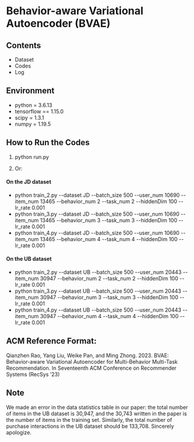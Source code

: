 # Behavior-aware Variational Autoencoder (BVAE)

## Contents
- Dataset
- Codes
- Log 

## Environment

- python = 3.6.13
- tensorflow == 1.15.0
- scipy = 1.3.1
- numpy = 1.19.5

## How to Run the Codes

1. python run.py

2. Or:
#### On the JD dataset

- python train_2.py --dataset JD --batch_size 500 --user_num 10690 --item_num 13465 --behavior_num 2 --task_num 2 --hiddenDim 100 --lr_rate 0.001
- python train_3.py --dataset JD --batch_size 500 --user_num 10690 --item_num 13465 --behavior_num 3 --task_num 3 --hiddenDim 100 --lr_rate 0.001
- python train_4.py --dataset JD --batch_size 500 --user_num 10690 --item_num 13465 --behavior_num 4 --task_num 4 --hiddenDim 100 --lr_rate 0.001

#### On the UB dataset
- python train_2.py --dataset UB --batch_size 500 --user_num 20443 --item_num 30947 --behavior_num 2 --task_num 2 --hiddenDim 100 --lr_rate 0.001
- python train_3.py --dataset UB --batch_size 500 --user_num 20443 --item_num 30947 --behavior_num 3 --task_num 3 --hiddenDim 100 --lr_rate 0.001
- python train_4.py --dataset UB --batch_size 500 --user_num 20443 --item_num 30947 --behavior_num 4 --task_num 4 --hiddenDim 100 --lr_rate 0.001

## ACM Reference Format:
Qianzhen Rao, Yang Liu, Weike Pan, and Ming Zhong. 2023. BVAE: Behavior-aware Variational Autoencoder for Multi-Behavior
Multi-Task Recommendation. In Seventeenth ACM Conference on Recommender Systems (RecSys ’23)

## Note
We made an error in the data statistics table in our paper: the total number of items in the UB dataset is 30,947, and the 30,743 written in the paper is the number of items in the training set. Similarly, the total number of purchase interactions in the UB dataset should be 133,708. Sincerely apologize.
